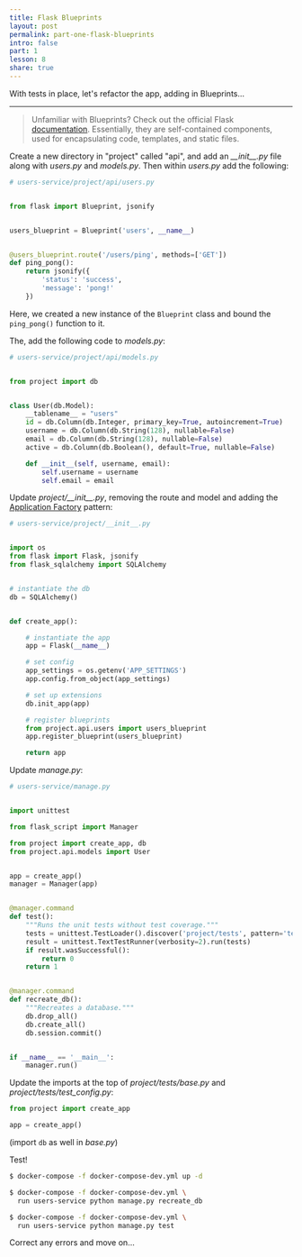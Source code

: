 ```yaml
---
title: Flask Blueprints
layout: post
permalink: part-one-flask-blueprints
intro: false
part: 1
lesson: 8
share: true
---
```


With tests in place, let's refactor the app, adding in Blueprints...

---

> Unfamiliar with Blueprints? Check out the official Flask [documentation](http://flask.pocoo.org/docs/0.12/blueprints/). Essentially, they are self-contained components, used for encapsulating code, templates, and static files.

Create a new directory in "project" called "api", and add an *\_\_init\_\_.py* file along with *users.py* and *models.py*. Then within *users.py* add the following:

```python
# users-service/project/api/users.py


from flask import Blueprint, jsonify


users_blueprint = Blueprint('users', __name__)


@users_blueprint.route('/users/ping', methods=['GET'])
def ping_pong():
    return jsonify({
        'status': 'success',
        'message': 'pong!'
    })
```

Here, we created a new instance of the `Blueprint` class and bound the `ping_pong()` function to it.

The, add the following code to *models.py*:

```python
# users-service/project/api/models.py


from project import db


class User(db.Model):
    __tablename__ = "users"
    id = db.Column(db.Integer, primary_key=True, autoincrement=True)
    username = db.Column(db.String(128), nullable=False)
    email = db.Column(db.String(128), nullable=False)
    active = db.Column(db.Boolean(), default=True, nullable=False)

    def __init__(self, username, email):
        self.username = username
        self.email = email
```

Update *project/\_\_init\_\_.py*, removing the route and model and adding the [Application Factory](http://flask.pocoo.org/docs/0.12/patterns/appfactories/) pattern:

```python
# users-service/project/__init__.py


import os
from flask import Flask, jsonify
from flask_sqlalchemy import SQLAlchemy


# instantiate the db
db = SQLAlchemy()


def create_app():

    # instantiate the app
    app = Flask(__name__)

    # set config
    app_settings = os.getenv('APP_SETTINGS')
    app.config.from_object(app_settings)

    # set up extensions
    db.init_app(app)

    # register blueprints
    from project.api.users import users_blueprint
    app.register_blueprint(users_blueprint)

    return app
```

Update *manage.py*:

```python
# users-service/manage.py


import unittest

from flask_script import Manager

from project import create_app, db
from project.api.models import User


app = create_app()
manager = Manager(app)


@manager.command
def test():
    """Runs the unit tests without test coverage."""
    tests = unittest.TestLoader().discover('project/tests', pattern='test*.py')
    result = unittest.TextTestRunner(verbosity=2).run(tests)
    if result.wasSuccessful():
        return 0
    return 1


@manager.command
def recreate_db():
    """Recreates a database."""
    db.drop_all()
    db.create_all()
    db.session.commit()


if __name__ == '__main__':
    manager.run()
```

Update the imports at the top of *project/tests/base.py* and *project/tests/test_config.py*:

```python
from project import create_app

app = create_app()
```

(import `db` as well in *base.py*)

Test!

```sh
$ docker-compose -f docker-compose-dev.yml up -d

$ docker-compose -f docker-compose-dev.yml \
  run users-service python manage.py recreate_db

$ docker-compose -f docker-compose-dev.yml \
  run users-service python manage.py test
```

Correct any errors and move on...
